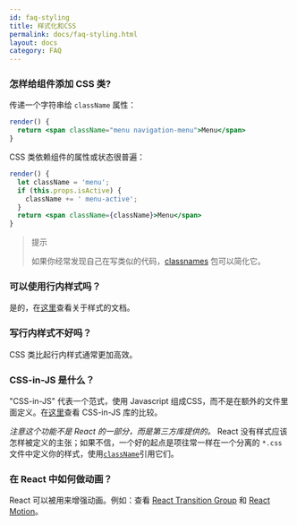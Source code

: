 ```yaml
---
id: faq-styling
title: 样式化和CSS
permalink: docs/faq-styling.html
layout: docs
category: FAQ
---
```


### 怎样给组件添加 CSS 类?

传递一个字符串给 `className` 属性：

```jsx
render() {
  return <span className="menu navigation-menu">Menu</span>
}
```

CSS 类依赖组件的属性或状态很普遍：

```jsx
render() {
  let className = 'menu';
  if (this.props.isActive) {
    className += ' menu-active';
  }
  return <span className={className}>Menu</span>
}
```

> 提示
> 
> 如果你经常发现自己在写类似的代码，[classnames](https://www.npmjs.com/package/classnames) 包可以简化它。

### 可以使用行内样式吗？

是的，在[这里](/docs/dom-elements.html#style)查看关于样式的文档。

### 写行内样式不好吗？

CSS 类比起行内样式通常更加高效。

### CSS-in-JS 是什么？

"CSS-in-JS" 代表一个范式，使用 Javascript 组成CSS，而不是在额外的文件里面定义。在[这里](https://github.com/MicheleBertoli/css-in-js)查看 CSS-in-JS 库的比较。

_注意这个功能不是 React 的一部分，而是第三方库提供的。_ React 没有样式应该怎样被定义的主张；如果不信，一个好的起点是项往常一样在一个分离的 `*.css` 文件中定义你的样式，使用[`className`](/docs/dom-elements.html#classname)引用它们。

### 在 React 中如何做动画？

React 可以被用来增强动画。例如：查看 [React Transition Group](https://reactcommunity.org/react-transition-group/) 和 [React Motion](https://github.com/chenglou/react-motion)。
